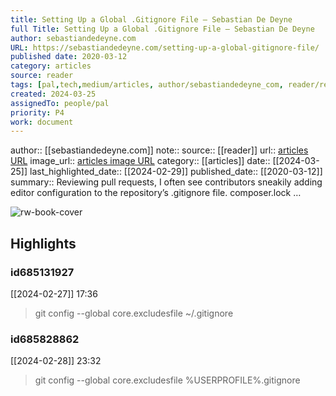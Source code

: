 ```yaml
---
title: Setting Up a Global .Gitignore File — Sebastian De Deyne
full Title: Setting Up a Global .Gitignore File — Sebastian De Deyne
author: sebastiandedeyne.com
URL: https://sebastiandedeyne.com/setting-up-a-global-gitignore-file/
published date: 2020-03-12
category: articles
source: reader
tags: [pal,tech,medium/articles, author/sebastiandedeyne_com, reader/reader, date/2024-02-29, area/reader]
created: 2024-03-25
assignedTo: people/pal
priority: P4
work: document
---
```

author:: [[sebastiandedeyne.com]]
note:: 
source:: [[reader]]
url:: [articles URL](https://sebastiandedeyne.com/setting-up-a-global-gitignore-file/)
image_url:: [articles image URL](https://sebastiandedeyne.com/media/me.jpg)
category:: [[articles]]
date:: [[2024-03-25]]
last_highlighted_date:: [[2024-02-29]]
published_date:: [[2020-03-12]]
summary:: Reviewing pull requests, I often see contributors sneakily adding editor configuration to the repository’s .gitignore file.
composer.lock …


![rw-book-cover](https://sebastiandedeyne.com/media/me.jpg)

## Highlights
### id685131927
[[2024-02-27]] 17:36
> git config --global core.excludesfile ~/.gitignore


### id685828862
[[2024-02-28]] 23:32
> git config --global core.excludesfile %USERPROFILE%\.gitignore


